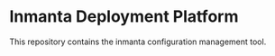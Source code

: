 # Inmanta Deployment Platform

This repository contains the inmanta configuration management tool.


